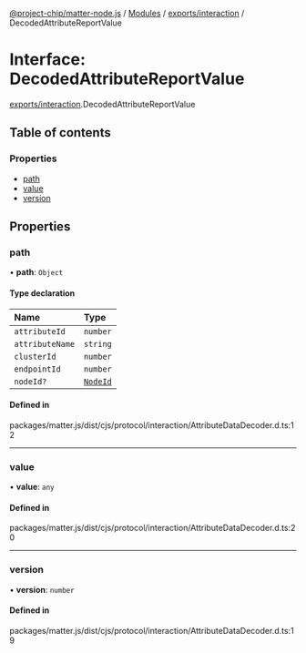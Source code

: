 [@project-chip/matter-node.js](../README.md) / [Modules](../modules.md) / [exports/interaction](../modules/exports_interaction.md) / DecodedAttributeReportValue

# Interface: DecodedAttributeReportValue

[exports/interaction](../modules/exports_interaction.md).DecodedAttributeReportValue

## Table of contents

### Properties

- [path](exports_interaction.DecodedAttributeReportValue.md#path)
- [value](exports_interaction.DecodedAttributeReportValue.md#value)
- [version](exports_interaction.DecodedAttributeReportValue.md#version)

## Properties

### path

• **path**: `Object`

#### Type declaration

| Name | Type |
| :------ | :------ |
| `attributeId` | `number` |
| `attributeName` | `string` |
| `clusterId` | `number` |
| `endpointId` | `number` |
| `nodeId?` | [`NodeId`](../classes/exports_datatype.NodeId.md) |

#### Defined in

packages/matter.js/dist/cjs/protocol/interaction/AttributeDataDecoder.d.ts:12

___

### value

• **value**: `any`

#### Defined in

packages/matter.js/dist/cjs/protocol/interaction/AttributeDataDecoder.d.ts:20

___

### version

• **version**: `number`

#### Defined in

packages/matter.js/dist/cjs/protocol/interaction/AttributeDataDecoder.d.ts:19
